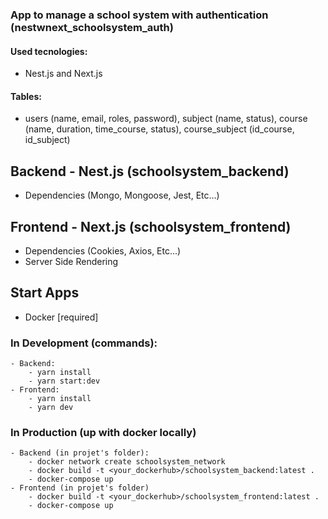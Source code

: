 ### App to manage a school system with authentication (nestwnext_schoolsystem_auth)

#### Used tecnologies:
- Nest.js and Next.js

#### Tables:
- users (name, email, roles, password),
    subject (name, status),
    course (name, duration, time_course, status),
    course_subject (id_course, id_subject)

## Backend - Nest.js (schoolsystem_backend)
- Dependencies (Mongo, Mongoose, Jest, Etc...)

## Frontend - Next.js (schoolsystem_frontend)
- Dependencies (Cookies, Axios, Etc...)
- Server Side Rendering

## Start Apps
- Docker [required]

### In Development (commands):
    - Backend:
        - yarn install
        - yarn start:dev
    - Frontend:
        - yarn install
        - yarn dev

### In Production (up with docker locally)
    - Backend (in projet's folder):
        - docker network create schoolsystem_network
        - docker build -t <your_dockerhub>/schoolsystem_backend:latest .
        - docker-compose up
    - Frontend (in projet's folder)
        - docker build -t <your_dockerhub>/schoolsystem_frontend:latest .
        - docker-compose up